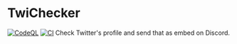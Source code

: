 # TwiChecker
[![CodeQL](https://github.com/nh-chitose/TwiChecker/actions/workflows/github-code-scanning/codeql/badge.svg)](https://github.com/nh-chitose/TwiChecker/actions/workflows/github-code-scanning/codeql)
[![CI](https://github.com/nh-chitose/TwiChecker/actions/workflows/test.yml/badge.svg)](https://github.com/nh-chitose/TwiChecker/actions/workflows/test.yml)
Check Twitter's profile and send that as embed on Discord.
